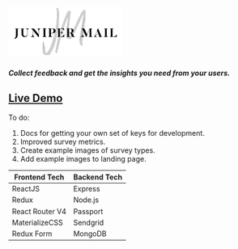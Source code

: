 ![JuniperMail](/client/src/styles/assets/jmlogo.png "JuniperMail")

##### Collect feedback and get the insights you need from your users.

## [Live Demo](https://junipermail.herokuapp.com)

To do:  
1. Docs for getting your own set of keys for development.
2. Improved survey metrics.
3. Create example images of survey types.
4. Add example images to landing page.

| Frontend Tech | Backend Tech |
| ------ | ------ |
| ReactJS | Express |
| Redux | Node.js |
| React Router V4 | Passport |
| MaterializeCSS | Sendgrid |
| Redux Form | MongoDB |